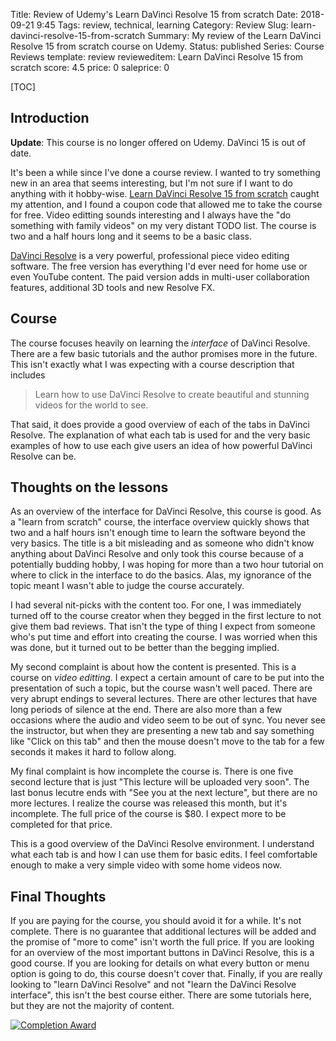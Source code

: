 Title: Review of Udemy's Learn DaVinci Resolve 15 from scratch
Date: 2018-09-21 9:45
Tags: review, technical, learning
Category: Review
Slug: learn-davinci-resolve-15-from-scratch
Summary: My review of the Learn DaVinci Resolve 15 from scratch course on Udemy.
Status: published
Series: Course Reviews
template: review
revieweditem: Learn DaVinci Resolve 15 from scratch
score: 4.5
price: 0
saleprice: 0

[TOC]

## Introduction

**Update**: This course is no longer offered on Udemy. DaVinci 15 is out of date.

It's been a while since I've done a course review. I wanted to try something new in an area that seems interesting, but I'm not sure if I want to do anything with it hobby-wise. [Learn DaVinci Resolve 15 from scratch][1] caught my attention, and I found a coupon code that allowed me to take the course for free. Video editting sounds interesting and I always have the "do something with family videos" on my very distant TODO list. The course is two and a half hours long and it seems to be a basic class.

[DaVinci Resolve][2] is a very powerful, professional piece video editing software. The free version has everything I'd ever need for home use or even YouTube content. The paid version adds in multi-user collaboration features, additional 3D tools and new Resolve FX.

## Course

The course focuses heavily on learning the *interface* of DaVinci Resolve. There are a few basic tutorials and the author promises more in the future. This isn't exactly what I was expecting with a course description that includes

> Learn how to use DaVinci Resolve to create beautiful and stunning videos for the world to see.

That said, it does provide a good overview of each of the tabs in DaVinci Resolve. The explanation of what each tab is used for and the very basic examples of how to use each give users an idea of how powerful DaVinci Resolve can be.

## Thoughts on the lessons

As an overview of the interface for DaVinci Resolve, this course is good. As a "learn from scratch" course, the interface overview quickly shows that two and a half hours isn't enough time to learn the software beyond the very basics. The title is a bit misleading and as someone who didn't know anything about DaVinci Resolve and only took this course because of a potentially budding hobby, I was hoping for more than a two hour tutorial on where to click in the interface to do the basics. Alas, my ignorance of the topic meant I wasn't able to judge the course accurately.

I had several nit-picks with the content too. For one, I was immediately turned off to the course creator when they begged in the first lecture to not give them bad reviews. That isn't the type of thing I expect from someone who's put time and effort into creating the course. I was worried when this was done, but it turned out to be better than the begging implied.

My second complaint is about how the content is presented. This is a course on *video editting*. I expect a certain amount of care to be put into the presentation of such a topic, but the course wasn't well paced. There are very abrupt endings to several lectures. There are other lectures that have long periods of silence at the end. There are also more than a few occasions where the audio and video seem to be out of sync. You never see the instructor, but when they are presenting a new tab and say something like "Click on this tab" and then the mouse doesn't move to the tab for a few seconds it makes it hard to follow along.

My final complaint is how incomplete the course is. There is one five second lecture that is just "This lecture will be uploaded very soon". The last bonus lecutre ends with "See you at the next lecture", but there are no more lectures. I realize the course was released this month, but it's incomplete. The full price of the course is $80. I expect more to be completed for that price.

This is a good overview of the DaVinci Resolve environment. I understand what each tab is and how I can use them for basic edits. I feel comfortable enough to make a very simple video with some home videos now.

## Final Thoughts

If you are paying for the course, you should avoid it for a while. It's not complete. There is no guarantee that additional lectures will be added and the promise of "more to come" isn't worth the full price. If you are looking for an overview of the most important buttons in DaVinci Resolve, this is a good course. If you are looking for details on what every button or menu option is going to do, this course doesn't cover that. Finally, if you are really looking to "learn DaVinci Resolve" and not "learn the DaVinci Resolve interface", this isn't the best course either. There are some tutorials here, but they are not the majority of content.

[![Completion Award][3]][4]



 [1]: https://www.udemy.com/davinci-resolve-15-from-scratch/
 [2]: https://www.blackmagicdesign.com/products/davinciresolve/
 [3]: {attach}images/udemy-learn-davinci-resolve-15-from-scratch.jpg
 [4]: https://ude.my/UC-SMH6Q3ET
